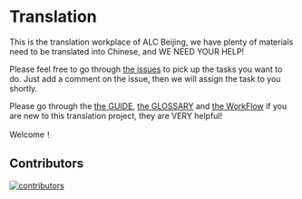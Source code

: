 # Translation
This is the translation workplace of ALC Beijing, we have plenty of materials need to be translated into Chinese, and WE NEED YOUR HELP!

Please feel free to go through [the issues](https://github.com/alc-beijing/translation/issues) to pick up the tasks you want to do. Just add a comment on the issue, then we will assign the task to you shortly.

Please go through the [the GUIDE](docs/GUIDE.md), [the GLOSSARY](docs/GLOSSARY.md) and [the WorkFlow](docs/WORKFLOW.md) if you are new to this translation project, they are VERY helpful!

Welcome！

## Contributors
[![contributors](https://badges.implements.io/api/contributors?org=alc-beijing&repo=translation&width=1280&size=48&padding=6&type=jpeg)](https://github.com/alc-beijing/translation/graphs/contributors)

